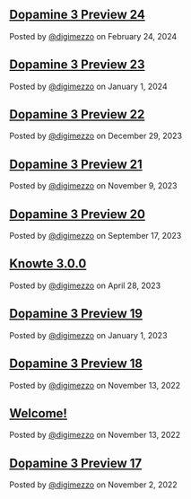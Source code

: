 ## [Dopamine 3 Preview 24](/site/blog/post/dopamine-3-preview-24)

Posted by [@digimezzo](https://twitter.com/digimezzo) on February 24, 2024

## [Dopamine 3 Preview 23](/site/blog/post/dopamine-3-preview-23)

Posted by [@digimezzo](https://twitter.com/digimezzo) on January 1, 2024

## [Dopamine 3 Preview 22](/site/blog/post/dopamine-3-preview-22)

Posted by [@digimezzo](https://twitter.com/digimezzo) on December 29, 2023

## [Dopamine 3 Preview 21](/site/blog/post/dopamine-3-preview-21)

Posted by [@digimezzo](https://twitter.com/digimezzo) on November 9, 2023

## [Dopamine 3 Preview 20](/site/blog/post/dopamine-3-preview-20)

Posted by [@digimezzo](https://twitter.com/digimezzo) on September 17, 2023

## [Knowte 3.0.0](/site/blog/post/knowte-3.0.0)

Posted by [@digimezzo](https://twitter.com/digimezzo) on April 28, 2023

## [Dopamine 3 Preview 19](/site/blog/post/dopamine-3-preview-19)

Posted by [@digimezzo](https://twitter.com/digimezzo) on January 1, 2023

## [Dopamine 3 Preview 18](/site/blog/post/dopamine-3-preview-18)

Posted by [@digimezzo](https://twitter.com/digimezzo) on November 13, 2022

## [Welcome!](/site/blog/post/welcome)

Posted by [@digimezzo](https://twitter.com/digimezzo) on November 13, 2022

## [Dopamine 3 Preview 17](/site/blog/post/dopamine-3-preview-17)

Posted by [@digimezzo](https://twitter.com/digimezzo) on November 2, 2022
